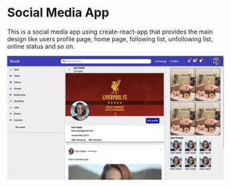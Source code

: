 # Social Media App

This is a social media app using create-react-app that provides the main design like users profile page, home page, following list, unfollowing list, online status and so on.

![Social media design](public/assets/social-media-app.png)
